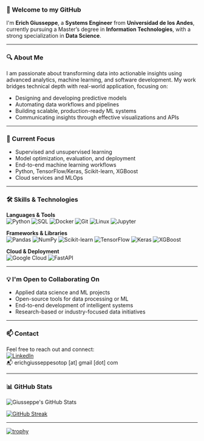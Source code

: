 ### 👋 Welcome to my GitHub

I'm **Erich Giusseppe**, a **Systems Engineer** from **Universidad de los Andes**, currently pursuing a Master’s degree in **Information Technologies**, with a strong specialization in **Data Science**.

---

### 🔍 About Me

I am passionate about transforming data into actionable insights using advanced analytics, machine learning, and software development. My work bridges technical depth with real-world application, focusing on:

- Designing and developing predictive models  
- Automating data workflows and pipelines  
- Building scalable, production-ready ML systems  
- Communicating insights through effective visualizations and APIs

---

### 🚀 Current Focus

- Supervised and unsupervised learning  
- Model optimization, evaluation, and deployment  
- End-to-end machine learning workflows  
- Python, TensorFlow/Keras, Scikit-learn, XGBoost  
- Cloud services and MLOps

---

### 🛠️ Skills & Technologies

**Languages & Tools**  
![Python](https://img.shields.io/badge/-Python-3776AB?style=flat&logo=python&logoColor=white)
![SQL](https://img.shields.io/badge/-SQL-4479A1?style=flat&logo=postgresql&logoColor=white)
![Docker](https://img.shields.io/badge/-Docker-2496ED?style=flat&logo=docker&logoColor=white)
![Git](https://img.shields.io/badge/-Git-F05032?style=flat&logo=git&logoColor=white)
![Linux](https://img.shields.io/badge/-Linux-FCC624?style=flat&logo=linux&logoColor=black)
![Jupyter](https://img.shields.io/badge/-Jupyter-F37626?style=flat&logo=jupyter&logoColor=white)

**Frameworks & Libraries**  
![Pandas](https://img.shields.io/badge/-Pandas-150458?style=flat&logo=pandas&logoColor=white)
![NumPy](https://img.shields.io/badge/-NumPy-013243?style=flat&logo=numpy&logoColor=white)
![Scikit-learn](https://img.shields.io/badge/-Scikit--learn-F7931E?style=flat&logo=scikit-learn&logoColor=white)
![TensorFlow](https://img.shields.io/badge/-TensorFlow-FF6F00?style=flat&logo=tensorflow&logoColor=white)
![Keras](https://img.shields.io/badge/-Keras-D00000?style=flat&logo=keras&logoColor=white)
![XGBoost](https://img.shields.io/badge/-XGBoost-DC143C?style=flat)

**Cloud & Deployment**  
![Google Cloud](https://img.shields.io/badge/-GCP-4285F4?style=flat&logo=google-cloud&logoColor=white)
![FastAPI](https://img.shields.io/badge/-FastAPI-009688?style=flat&logo=fastapi&logoColor=white)

---

### 💡 I'm Open to Collaborating On

- Applied data science and ML projects  
- Open-source tools for data processing or ML  
- End-to-end development of intelligent systems  
- Research-based or industry-focused data initiatives

---

### 📫 Contact

Feel free to reach out and connect:  
[![LinkedIn](https://img.shields.io/badge/-LinkedIn-blue?style=flat&logo=linkedin&logoColor=white)](https://www.linkedin.com/in/erich-giusseppe-soto-parada-8b05611bb/)  
📬 erichgiusseppesotop [at] gmail [dot] com  

---

### 📊 GitHub Stats

![Giusseppe's GitHub Stats](https://github-readme-stats.vercel.app/api?username=ErichGiusseppe&show_icons=true&include_all_commits=true&theme=default&hide_border=true)

[![GitHub Streak](https://github-readme-streak-stats.herokuapp.com?user=ErichGiusseppe&theme=default&date_format=M%20j%5B%2C%20Y%5D)](https://git.io/streak-stats)

---


<!-- 
[![Giusseppe's github stats](https://github-readme-stats.vercel.app/api?username=ErichGiusseppe)

[![GitHub Streak](https://github-readme-streak-stats.herokuapp.com?user=ErichGiusseppe&theme=midnight-purple&date_format=M%20j%5B%2C%20Y%5D)](https://git.io/streak-stats)

| <a href="https://github.com/ErichGiusseppe/github-readme-stats"><img align="center" src="https://github-readme-stats.vercel.app/api?username=ErichGiusseppe&show_icons=true&include_all_commits=true&theme=buefy&hide_border=true" alt="Anurag's github stats" /></a> |
-->

[![trophy](https://github-profile-trophy.vercel.app/?username=ryo-ma&theme=onedark)](https://github.com/ryo-ma/github-profile-trophy)

